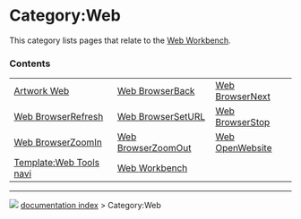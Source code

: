 # Category:Web
This category lists pages that relate to the [Web Workbench](Web_Workbench.md).

### Contents

|     |     |     |
| --- | --- | --- |
| [Artwork Web](Artwork_Web.md) | [Web BrowserBack](Web_BrowserBack.md) | [Web BrowserNext](Web_BrowserNext.md) |
| [Web BrowserRefresh](Web_BrowserRefresh.md) | [Web BrowserSetURL](Web_BrowserSetURL.md) | [Web BrowserStop](Web_BrowserStop.md) |
| [Web BrowserZoomIn](Web_BrowserZoomIn.md) | [Web BrowserZoomOut](Web_BrowserZoomOut.md) | [Web OpenWebsite](Web_OpenWebsite.md) |
| [Template:Web Tools navi](Template_Web_Tools_navi.md) | [Web Workbench](Web_Workbench.md) |



---
![](images/Right_arrow.png) [documentation index](../README.md) > Category:Web
